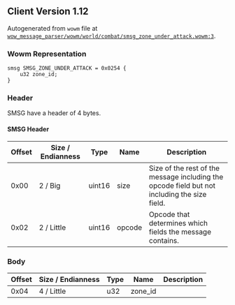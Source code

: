 ## Client Version 1.12

Autogenerated from `wowm` file at [`wow_message_parser/wowm/world/combat/smsg_zone_under_attack.wowm:3`](https://github.com/gtker/wow_messages/tree/main/wow_message_parser/wowm/world/combat/smsg_zone_under_attack.wowm#L3).

### Wowm Representation
```rust,ignore
smsg SMSG_ZONE_UNDER_ATTACK = 0x0254 {
    u32 zone_id;
}
```
### Header
SMSG have a header of 4 bytes.

#### SMSG Header
| Offset | Size / Endianness | Type   | Name   | Description |
| ------ | ----------------- | ------ | ------ | ----------- |
| 0x00   | 2 / Big           | uint16 | size   | Size of the rest of the message including the opcode field but not including the size field.|
| 0x02   | 2 / Little        | uint16 | opcode | Opcode that determines which fields the message contains.|
### Body
| Offset | Size / Endianness | Type | Name | Description |
| ------ | ----------------- | ---- | ---- | ----------- |
| 0x04 | 4 / Little | u32 | zone_id |  |
